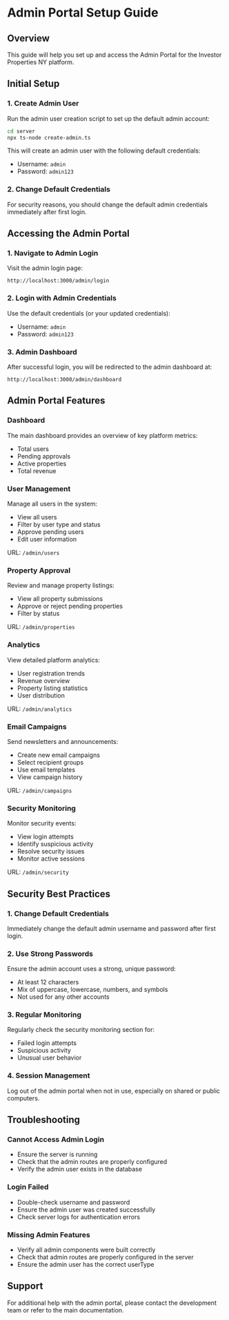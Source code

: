 # Admin Portal Setup Guide

## Overview
This guide will help you set up and access the Admin Portal for the Investor Properties NY platform.

## Initial Setup

### 1. Create Admin User
Run the admin user creation script to set up the default admin account:

```bash
cd server
npx ts-node create-admin.ts
```

This will create an admin user with the following default credentials:
- Username: `admin`
- Password: `admin123`

### 2. Change Default Credentials
For security reasons, you should change the default admin credentials immediately after first login.

## Accessing the Admin Portal

### 1. Navigate to Admin Login
Visit the admin login page:
```
http://localhost:3000/admin/login
```

### 2. Login with Admin Credentials
Use the default credentials (or your updated credentials):
- Username: `admin`
- Password: `admin123`

### 3. Admin Dashboard
After successful login, you will be redirected to the admin dashboard at:
```
http://localhost:3000/admin/dashboard
```

## Admin Portal Features

### Dashboard
The main dashboard provides an overview of key platform metrics:
- Total users
- Pending approvals
- Active properties
- Total revenue

### User Management
Manage all users in the system:
- View all users
- Filter by user type and status
- Approve pending users
- Edit user information

URL: `/admin/users`

### Property Approval
Review and manage property listings:
- View all property submissions
- Approve or reject pending properties
- Filter by status

URL: `/admin/properties`

### Analytics
View detailed platform analytics:
- User registration trends
- Revenue overview
- Property listing statistics
- User distribution

URL: `/admin/analytics`

### Email Campaigns
Send newsletters and announcements:
- Create new email campaigns
- Select recipient groups
- Use email templates
- View campaign history

URL: `/admin/campaigns`

### Security Monitoring
Monitor security events:
- View login attempts
- Identify suspicious activity
- Resolve security issues
- Monitor active sessions

URL: `/admin/security`

## Security Best Practices

### 1. Change Default Credentials
Immediately change the default admin username and password after first login.

### 2. Use Strong Passwords
Ensure the admin account uses a strong, unique password:
- At least 12 characters
- Mix of uppercase, lowercase, numbers, and symbols
- Not used for any other accounts

### 3. Regular Monitoring
Regularly check the security monitoring section for:
- Failed login attempts
- Suspicious activity
- Unusual user behavior

### 4. Session Management
Log out of the admin portal when not in use, especially on shared or public computers.

## Troubleshooting

### Cannot Access Admin Login
- Ensure the server is running
- Check that the admin routes are properly configured
- Verify the admin user exists in the database

### Login Failed
- Double-check username and password
- Ensure the admin user was created successfully
- Check server logs for authentication errors

### Missing Admin Features
- Verify all admin components were built correctly
- Check that admin routes are properly configured in the server
- Ensure the admin user has the correct userType

## Support
For additional help with the admin portal, please contact the development team or refer to the main documentation.